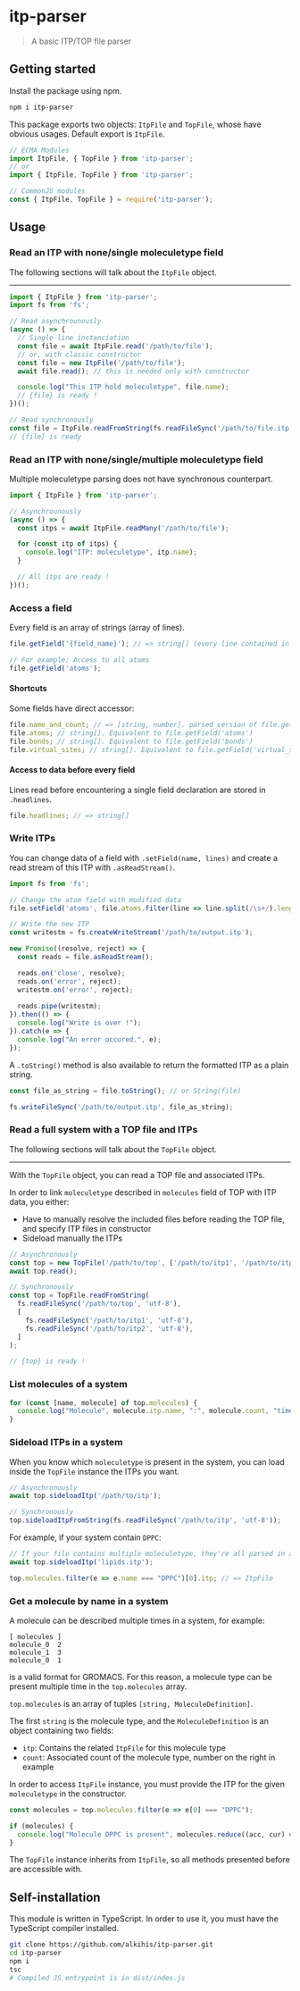 # itp-parser

> A basic ITP/TOP file parser

## Getting started

Install the package using npm.
```bash
npm i itp-parser
```

This package exports two objects: `ItpFile` and `TopFile`, whose have obvious usages.
Default export is `ItpFile`.

```ts
// ECMA Modules
import ItpFile, { TopFile } from 'itp-parser';
// or
import { ItpFile, TopFile } from 'itp-parser';

// CommonJS modules
const { ItpFile, TopFile } = require('itp-parser');
```

## Usage

### Read an ITP with none/single moleculetype field

The following sections will talk about the `ItpFile` object.

---

```ts
import { ItpFile } from 'itp-parser';
import fs from 'fs';

// Read asynchrounously
(async () => {
  // Single line instanciation
  const file = await ItpFile.read('/path/to/file');
  // or, with classic constructor
  const file = new ItpFile('/path/to/file');
  await file.read(); // this is needed only with constructor

  console.log("This ITP hold moleculetype", file.name);
  // {file} is ready !
})();

// Read synchronously
const file = ItpFile.readFromString(fs.readFileSync('/path/to/file.itp', 'utf-8'));
// {file} is ready
```

### Read an ITP with none/single/multiple moleculetype field

Multiple moleculetype parsing does not have synchronous counterpart.

```ts
import { ItpFile } from 'itp-parser';

// Asynchrounously
(async () => {
  const itps = await ItpFile.readMany('/path/to/file');

  for (const itp of itps) {
    console.log("ITP: moleculetype", itp.name);
  }

  // All itps are ready !
})();
```

### Access a field

Every field is an array of strings (array of lines).

```ts
file.getField('{field_name}'); // => string[] (every line contained in the field. Empty lines are skipped.)

// For example: Access to all atoms
file.getField('atoms');
```

#### Shortcuts

Some fields have direct accessor:
```ts
file.name_and_count; // => [string, number]. parsed version of file.getField('moleculetype')
file.atoms; // string[]. Equivalent to file.getField('atoms')
file.bonds; // string[]. Equivalent to file.getField('bonds')
file.virtual_sites; // string[]. Equivalent to file.getField('virtual_sitesn')
```

#### Access to data before every field

Lines read before encountering a single field declaration are stored in `.headlines`.

```ts
file.headlines; // => string[]
```

### Write ITPs

You can change data of a field with `.setField(name, lines)` and create a read stream of this ITP with `.asReadStream()`.

```ts
import fs from 'fs';

// Change the atom field with modified data
file.setField('atoms', file.atoms.filter(line => line.split(/\s+/).length > 3));

// Write the new ITP
const writestm = fs.createWriteStream('/path/to/output.itp');

new Promise((resolve, reject) => {
  const reads = file.asReadStream();

  reads.on('close', resolve);
  reads.on('error', reject);
  writestm.on('error', reject);
  
  reads.pipe(writestm);
}).then(() => {
  console.log("Write is over !");
}).catch(e => {
  console.log("An error occured.", e);
});
```

A `.toString()` method is also available to return the formatted ITP as a plain string.
```ts
const file_as_string = file.toString(); // or String(file)

fs.writeFileSync('/path/to/output.itp', file_as_string);
```

### Read a full system with a TOP file and ITPs

The following sections will talk about the `TopFile` object.

---

With the `TopFile` object, you can read a TOP file and associated ITPs.

In order to link `moleculetype` described in `molecules` field of TOP with ITP data, you either:

- Have to manually resolve the included files before reading the TOP file, and specify ITP files in constructor
- Sideload manually the ITPs

```ts
// Asynchronously
const top = new TopFile('/path/to/top', ['/path/to/itp1', '/path/to/itp2']);
await top.read();

// Synchronously
const top = TopFile.readFromString(
  fs.readFileSync('/path/to/top', 'utf-8'), 
  [
    fs.readFileSync('/path/to/itp1', 'utf-8'),
    fs.readFileSync('/path/to/itp2', 'utf-8'),
  ]
);

// {top} is ready !
```

### List molecules of a system
```ts
for (const [name, molecule] of top.molecules) {
  console.log("Molecule", molecule.itp.name, ":", molecule.count, "times in the system");
}
```

### Sideload ITPs in a system

When you know which `moleculetype` is present in the system, you can load inside the `TopFile` instance the ITPs you want.

```ts
// Asynchronously
await top.sideloadItp('/path/to/itp');

// Synchronously
top.sideloadItpFromString(fs.readFileSync('/path/to/itp', 'utf-8'));
```

For example, if your system contain `DPPC`:

```ts
// If your file contains multiple moleculetype, they're all parsed in async mode
await top.sideloadItp('lipids.itp');

top.molecules.filter(e => e.name === "DPPC")[0].itp; // => ItpFile
```

### Get a molecule by name in a system

A molecule can be described multiple times in a system, for example:
```itp
[ molecules ]
molecule_0  2
molecule_1  3
molecule_0  1
```
is a valid format for GROMACS. 
For this reason, a molecule type can be present multiple time in the `top.molecules` array.

`top.molecules` is an array of tuples `[string, MoleculeDefinition]`.

The first `string` is the molecule type, 
and the `MoleculeDefinition` is an object containing two fields:
- `itp`: Contains the related `ItpFile` for this molecule type 
- `count`: Associated count of the molecule type, number on the right in example

In order to access `ItpFile` instance, you must provide the ITP for the given `moleculetype` in the constructor.

```ts
const molecules = top.molecules.filter(e => e[0] === "DPPC");

if (molecules) {
  console.log("Molecule DPPC is present", molecules.reduce((acc, cur) => acc + cur[1].count, 0), "times in the system");
}
```

The `TopFile` instance inherits from `ItpFile`, so all methods presented before are accessible with.

## Self-installation

This module is written in TypeScript.
In order to use it, you must have the TypeScript compiler installed.

```bash
git clone https://github.com/alkihis/itp-parser.git
cd itp-parser
npm i
tsc
# Compiled JS entrypoint is in dist/index.js
```
